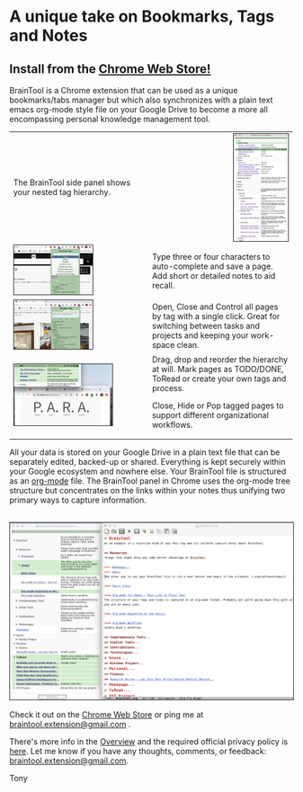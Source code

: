 # A unique take on Bookmarks, Tags and Notes

##  Install from the [Chrome Web Store!](https://chrome.google.com/webstore/detail/braintool/fialfmcgpibjgdoeodaondepigiiddio)

BrainTool is a Chrome extension that can be used as a unique bookmarks/tabs manager but which also synchronizes with a plain text emacs org-mode style file on your Google Drive to become a more all encompassing personal knowledge management tool.

<table>
<tr>
<td>
The BrainTool side panel shows your nested tag hierarchy.
</td>
<td><img src="/site/sidePanel.png" alt="BrainTool sidepanel" style="border:solid; border-width:thin; width: 40%; float:right;"></td>
</tr>

<tr id='2'>
<td><img src="/site/AppStoreCollatoral/Autocomplete.png" alt="Autocomplete tags" style="border:solid; border-width:thin; width:60%;"></td>
<td>
Type three or four characters to auto-complete and save a page. Add short or detailed notes to aid recall.
</td>
</tr>

<tr>
<td><img src="/site/AppStoreCollatoral/Notes Entry.png" alt="Notes Entry" style="border:solid; border-width:thin; width:60%"></td>
<td>
Open, Close and Control all pages by tag with a single click. Great for switching between tasks and projects and keeping your work-space clean.
</td>
</tr>

<tr id='4'>
<td><img src="/site/AppStoreCollatoral/EditButtons.png" alt="edit buttons" style="border:solid; border-width:thin; width:75%;"></td>
<td>
Drag, drop and reorder the hierarchy at will. Mark pages as TODO/DONE, ToRead or create your own tags and process.

Close, Hide or Pop tagged pages to support different organizational workflows.
</td>
</tr>
</table>

All your data is stored on your Google Drive in a plain text file that can be separately edited, backed-up or shared. Everything is kept securely within your Google ecosystem and nowhere else. Your BrainTool file is structured as an [org-mode](http://orgmode.org) file. The BrainTool panel in Chrome uses the org-mode tree structure but concentrates on the links within your notes thus unifying two primary ways to capture information.

<br/>
<img src="/site/AppStoreCollatoral/Emacs.png" alt="emacs org-mode" style="border:solid; border-width:thin;">


Check it out on the [Chrome Web Store](https://chrome.google.com/webstore/detail/braintool/fialfmcgpibjgdoeodaondepigiiddio) or ping me at braintool.extension@gmail.com .

There's more info in the [Overview](http://braintool.org/overview) and the required official privacy policy is [here](./BrainToolPrivacyPolicy.pdf). Let me know if you have any thoughts, comments, or feedback: [braintool.extension@gmail.com](mailto:braintool.extension@gmail.com). 

Tony 
